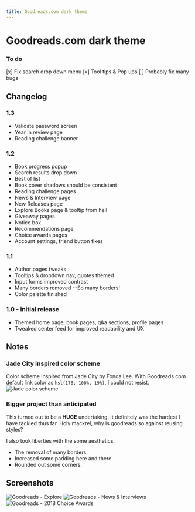 ```yaml
---
title: Goodreads.com dark theme
---
```


# Goodreads.com dark theme

### To do
[x] Fix search drop down menu
[x] Tool tips & Pop ups
[ ] Probably fix many bugs

## Changelog

### **1.3**

- Validate password screen
- Year in review page
- Reading challenge banner

### **1.2**

- Book progress popup
- Search results drop down
- Best of list
- Book cover shadows should be consistent
- Reading challenge pages
- News & Interview page
- New Releases page
- Explore Books page & tooltip from hell
- Giveaway pages
- Notice box
- Recommendations page
- Choice awards pages
- Account settings, friend button fixes

### **1.1**

- Author pages tweaks
- Tooltips & dropdown nav, quotes themed
- Input forms improved contrast
- Many borders removed --So many borders!
- Color palette finished

### **1.0 - initial release**

- Themed home page, book pages, q&a sections, profile pages
- Tweaked center feed for improved readability and UX

## Notes

### Jade City inspired color scheme
Color scheme inspired from Jade City by Fonda Lee. With Goodreads.com default link color as `hsl(176, 100%, 19%)`, I could not resist.
![Jade color scheme](https://raw.githubusercontent.com/obscuredetour/goodreads-dark/master/jade-palette.png)

### Bigger project than anticipated
This turned out to be a **HUGE** undertaking. It definitely was the hardest I have tackled thus far. Holy mackrel, why is goodreads so against reusing styles?

I also took liberties with the some aesthetics.
- The removal of many borders.
- Increased some padding here and there.
- Rounded out some corners.

## Screenshots
![Goodreads - Explore](https://raw.githubusercontent.com/obscuredetour/goodreads-dark/master/ss-gr-explore.png)
![Goodreads - News & Interviews](https://raw.githubusercontent.com/obscuredetour/goodreads-dark/master/ss-gr-news.png)
![Goodreads - 2018 Choice Awards](https://raw.githubusercontent.com/obscuredetour/goodreads-dark/master/ss-gr-2018-choice.png)

